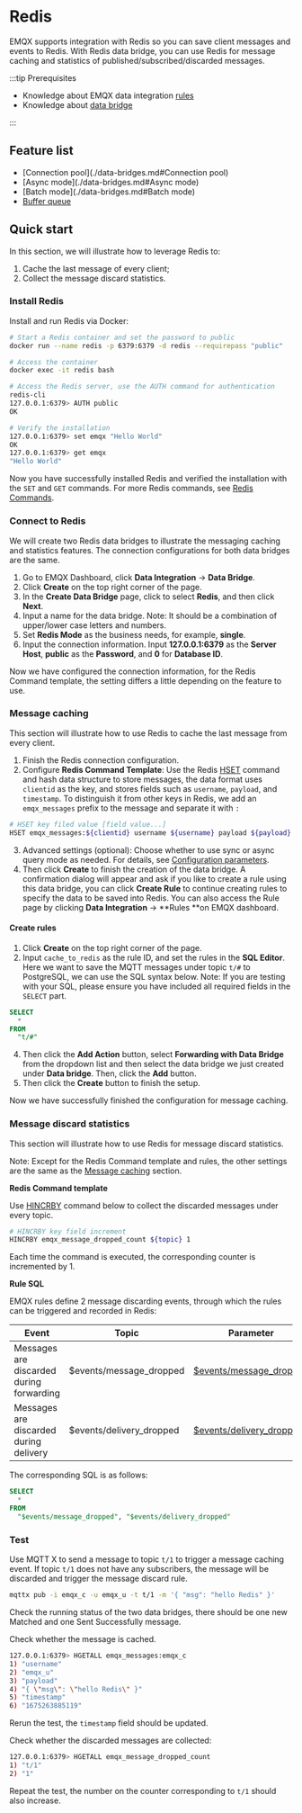 # Redis

EMQX supports integration with Redis so you can save client messages and events to Redis. With Redis data bridge, you can use Redis for message caching and statistics of published/subscribed/discarded messages. 

<!-- TODO 确认是否支持数据发布订阅操作、消息队列等场景。 -->

:::tip Prerequisites

- Knowledge about EMQX data integration [rules](./rules.md)
- Knowledge about [data bridge](./data-bridges.md)

:::

## Feature list

- [Connection pool](./data-bridges.md#Connection pool)
- [Async mode](./data-bridges.md#Async mode)
- [Batch mode](./data-bridges.md#Batch mode)
- [Buffer queue](./data-bridges.md#缓存队列)

<!-- TODO 配置参数 需要补充链接到配置手册对应配置章节。 -->

## Quick start

In this section, we will illustrate how to leverage Redis to:

1. Cache the last message of every client;
2. Collect the message discard statistics. 

### Install Redis

Install and run Redis via Docker:

```bash
# Start a Redis container and set the password to public
docker run --name redis -p 6379:6379 -d redis --requirepass "public"

# Access the container
docker exec -it redis bash

# Access the Redis server, use the AUTH command for authentication
redis-cli
127.0.0.1:6379> AUTH public
OK

# Verify the installation
127.0.0.1:6379> set emqx "Hello World"
OK
127.0.0.1:6379> get emqx
"Hello World"
```

Now you have successfully installed Redis and verified the installation with the `SET` and `GET` commands. For more Redis commands, see [Redis Commands](https://redis.io/commands/). 

### Connect to Redis

We will create two Redis data bridges to illustrate the messaging caching and statistics features. The connection configurations for both data bridges are the same. 

1. Go to EMQX Dashboard, click **Data Integration** -> **Data Bridge**.
2. Click **Create** on the top right corner of the page.
3. In the **Create Data Bridge** page, click to select **Redis**, and then click **Next**.
4. Input a name for the data bridge. Note: It should be a combination of upper/lower case letters and numbers.
5. Set **Redis Mode** as the business needs, for example, **single**. 
6. Input the connection information. Input **127.0.0.1:6379** as the **Server Host**, **public** as the **Password**, and **0** for **Database ID**. 

Now we have configured the connection information, for the Redis Command template, the setting differs a little depending on the feature to use. 

### Message caching

This section will illustrate how to use Redis to cache the last message from every client. 

1. Finish the Redis connection configuration. 
2. Configure **Redis Command Template**: Use the Redis [HSET](https://redis.io/commands/hset/) command and hash data structure to store messages, the data format uses `clientid` as the key, and stores fields such as `username`, `payload`, and `timestamp`. To distinguish it from other keys in Redis, we add an `emqx_messages` prefix to the message and separate it with `:`

```bash
# HSET key filed value [field value...]
HSET emqx_messages:${clientid} username ${username} payload ${payload} timestamp ${timestamp}
```

  <!-- TODO 同时执行多个 Redis 命令? -->

3. Advanced settings (optional):  Choose whether to use sync or async query mode as needed. For details, see [Configuration parameters](#Configuration).
4. Then click **Create** to finish the creation of the data bridge. A confirmation dialog will appear and ask if you like to create a rule using this data bridge, you can click **Create Rule** to continue creating rules to specify the data to be saved into Redis. You can also access the Rule page by clicking **Data Integration** -> **Rules **on EMQX dashboard. 

#### Create rules

1. Click **Create** on the top right corner of the page.
2. Input `cache_to_redis` as the rule ID, and set the rules in the **SQL Editor**. Here we want to save the MQTT messages under topic `t/#`  to PostgreSQL, we can use the SQL syntax below. Note: If you are testing with your SQL, please ensure you have included all required fields in the `SELECT` part. 

```sql
SELECT
  *
FROM
  "t/#"
```

4. Then click the **Add Action** button, select **Forwarding with Data Bridge** from the dropdown list and then select the data bridge we just created under **Data bridge**. Then, click the **Add** button. 
4. Then click the **Create** button to finish the setup. 

Now we have successfully finished the configuration for message caching.

### Message discard statistics

This section will illustrate how to use Redis for message discard statistics. 

Note: Except for the Redis Command template and rules, the other settings are the same as the [Message caching](#消息暂存) section. 

**Redis Command template**

Use [HINCRBY](https://redis.io/commands/hincrby/) command below to collect the discarded messages under every topic.

```bash
# HINCRBY key field increment
HINCRBY emqx_message_dropped_count ${topic} 1
```

Each time the command is executed, the corresponding counter is incremented by 1.

**Rule SQL**

EMQX rules define 2 message discarding events, through which the rules can be triggered and recorded in Redis:

| Event                                    | Topic                    | Parameter                                                    |
| ---------------------------------------- | ------------------------ | ------------------------------------------------------------ |
| Messages are discarded during forwarding | $events/message_dropped | [$events/message_dropped](./rule-sql-events-and-fields.md#events-message-dropped) |
| Messages are discarded during delivery   | $events/delivery_dropped | [$events/delivery_dropped](./rule-sql-events-and-fields.md#events-delivery-dropped) |

The corresponding SQL is as follows: 

```sql
SELECT
  *
FROM
  "$events/message_dropped", "$events/delivery_dropped"
```

### Test

Use MQTT X  to send a message to topic  `t/1`  to trigger a message caching event. If topic  `t/1`  does not have any subscribers, the message will be discarded and trigger the message discard rule. 

```bash
mqttx pub -i emqx_c -u emqx_u -t t/1 -m '{ "msg": "hello Redis" }'
```

Check the running status of the two data bridges, there should be one new Matched and one Sent Successfully message.

Check whether the message is cached. 

```bash
127.0.0.1:6379> HGETALL emqx_messages:emqx_c
1) "username"
2) "emqx_u"
3) "payload"
4) "{ \"msg\": \"hello Redis\" }"
5) "timestamp"
6) "1675263885119"
```

Rerun the test, the `timestamp` field should be updated. 

Check whether the discarded messages are collected:

```bash
127.0.0.1:6379> HGETALL emqx_message_dropped_count
1) "t/1"
2) "1"
```

Repeat the test, the number on the counter corresponding to `t/1` should also increase. 

